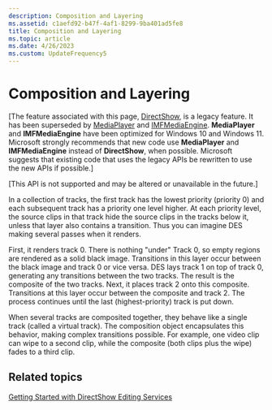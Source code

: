 ```yaml
---
description: Composition and Layering
ms.assetid: c1aefd92-b47f-4af1-8299-9ba401ad5fe8
title: Composition and Layering
ms.topic: article
ms.date: 4/26/2023
ms.custom: UpdateFrequency5
---
```


# Composition and Layering

\[The feature associated with this page, [DirectShow](/windows/win32/directshow/directshow), is a legacy feature. It has been superseded by [MediaPlayer](/uwp/api/Windows.Media.Playback.MediaPlayer) and [IMFMediaEngine](/windows/win32/api/mfmediaengine/nn-mfmediaengine-imfmediaengine). **MediaPlayer** and **IMFMediaEngine** have been optimized for Windows 10 and Windows 11. Microsoft strongly recommends that new code use **MediaPlayer** and **IMFMediaEngine** instead of **DirectShow**, when possible. Microsoft suggests that existing code that uses the legacy APIs be rewritten to use the new APIs if possible.\]

\[This API is not supported and may be altered or unavailable in the future.\]

In a collection of tracks, the first track has the lowest priority (priority 0) and each subsequent track has a priority one level higher. At each priority level, the source clips in that track hide the source clips in the tracks below it, unless that layer also contains a transition. Thus you can imagine DES making several passes when it renders.

First, it renders track 0. There is nothing "under" Track 0, so empty regions are rendered as a solid black image. Transitions in this layer occur between the black image and track 0 or vice versa. DES lays track 1 on top of track 0, generating any transitions between the two tracks. The result is the composite of the two tracks. Next, it places track 2 onto this composite. Transitions at this layer occur between the composite and track 2. The process continues until the last (highest-priority) track is put down.

When several tracks are composited together, they behave like a single track (called a virtual track). The composition object encapsulates this behavior, making complex transitions possible. For example, one video clip can wipe to a second clip, while the composite (both clips plus the wipe) fades to a third clip.

## Related topics

<dl> <dt>

[Getting Started with DirectShow Editing Services](getting-started-with-directshow-editing-services.md)
</dt> </dl>

 

 



